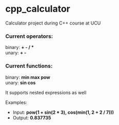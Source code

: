 # cpp_calculator
Calculator project during C++ course at UCU

<h3>Current operators:</h3>

binary: <b>+ - / *</b> <br/>
unary: <b>+ -</b> <br/>

<h3>Current functions:</h3>

binary: <b>min max pow</b><br/>
unary: <b>sin cos</b><br/>


It supports nested expressions as well<br/>

Examples:
- Input: <b>pow(1 + sin(2 * 3), cos(min(1, 2 + 2 / 7)))</b>
- Output: <b>0.837735</b>